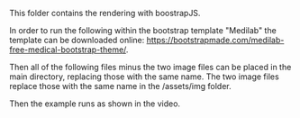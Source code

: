 This folder contains the rendering with boostrapJS. 

In order to run the following within the bootstrap template "Medilab" the template can be downloaded online: https://bootstrapmade.com/medilab-free-medical-bootstrap-theme/.

Then all of the following files minus the two image files can be placed in the main directory, replacing those with the same name.
The two image files replace those with the same name in the /assets/img folder. 

Then the example runs as shown in the video. 
